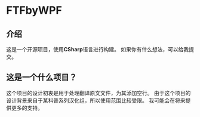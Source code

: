 # FTFbyWPF
 
## 介绍
这是一个开源项目，使用**CSharp**语言进行构建。
如果你有什么想法，可以给我提交。
## 这是一个什么项目？
这个项目的设计初衷是用于处理翻译原文文件，为其添加空行。
由于这个项目的设计背景来自于某科普系列汉化组，所以使用范围比较受限。
我可能会在将来提供更多的支持。
